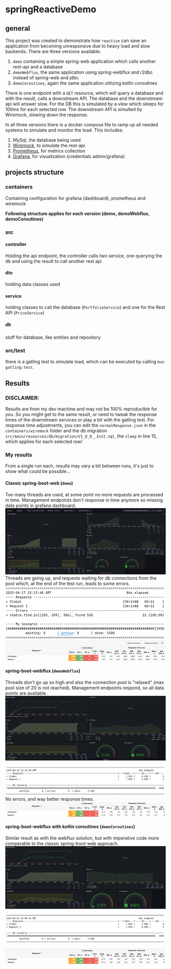 # springReactiveDemo

## general

This project was created to demonstrate how `reactive` can save an application from becoming unresponsive due to heavy load and slow backends.
There are three versions available:
  1. `demo` containing a simple spring-web application which calls another rest-api and a database
  2. `demoWebflux`, the same application using spring-webflux and r2dbc instead of spring-web and jdbc
  3. `demoCoroutines`, again the same application utilizing kotlin coroutines

There is one endpoint with a `GET` resource, which will query a database and with the result, calls a downstream API. The database and the downstream api will answer slow.
For the DB this is simulated by a view which sleeps for 100ms for each selected row. The downstream API is simulted by Wiremock, slowing down the response.  

In all three versions there is a docker compose file to ramp up all needed systems to simulate and monitor the load. This includes:
  1. MySql, the database being used
  2. [Wiremock](http://localhost:8080/portfolios/12345), to simulate the rest-api
  3. [Prometheus](http://localhost:9090/), for metrics collection
  4. [Grafana](http://localhost:3000/), for visualization (credentials admin/grafana)

## projects structure

### containers

Containing configuration for grafana (dashboard), prometheus and wiremock

**Following structure applies for each version (demo, demoWebflux, demoCoroutines)**

### src

#### controller

Holding the api endpoint, the controller calls two service, one querying the db and using the result to call another rest api

#### dto

holding data classes used

#### service

holding classes to call the database (`PortfolioService`) and one for the Rest API (`PriceService`)

##### db

stuff for database, like entities and repository

### src/test

there is a gatling test to simulate load, which can be executed by calling `mvn gatling:test`.

## Results

### DISCLAIMER: 

Results are from my dev machine and may not be 100% reproducible for you. So you might get to the same result,
or need to tweak the response times of the downstream services or play a bit with the gatling test.
For response time adjustments, you can edit the `normalResponse.json` in the `containers/wiremock` folder and the db migration 
`src/main/resources/db/migration/V1_0_0__Init.sql`, the `sleep` in line 15, which applies for each selected row!

### My results

From a single run each, results may vary a bit between runs, it's just to show what could be possible...

#### Classic spring-boot-web (`demo`)

Too many threads are used, at some point no more requests are processed in time. Management endpoints don't response in time anymore so missing data
points in grafana dashboard.
![image Grafana](./img/Grafana_classic.png)
Threads are going up, and requests waiting for db connections from the pool which, at the end of the test run, leads to some errors.
![image Gatling cmd](./img/Gatling_run_classic.png)
![image Gatling UI](./img/Gatling_classic.png)

#### spring-boot-webflux (`demoWebflux`)

Threads don't go up so high and also the connection pool is "relaxed" (max pool size of 20 is not reached). Management endpoints respond, so all data points are available.
![image Grafana](./img/Grafana_webflux.png)

![image Gatling cmd](./img/Gatling_run_webflux.png)
No errors, and way better response times.
![image Gatling UI](./img/Gatling_webflux.png)

#### spring-boot-webflux with kotlin coroutines (`demoCoroutines`)

Similar result as with the webflux solution, but with imperative code more comparable to the classic spring-boot-web approach.
![image Grafana](./img/Grafana_coroutines.png)

![image Gatling cmd](./img/Gatling_run_coroutines.png)

![image Gatling UI](./img/Gatling_coroutines.png)
